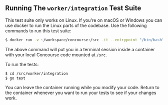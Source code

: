 ## Running The `worker/integration` Test Suite

This test suite only works on Linux. If you're on macOS or Windows you can use
docker to run the Linux parts of the codebase. Use the following commands to
run this test suite:

```bash
$ docker run -v ~/workspace/concourse:/src -it --entrypoint "/bin/bash" golang
```

The above command will put you in a terminal session inside a container with
your local Concourse code mounted at `/src`.

To run the tests:

```bash
$ cd /src/worker/integration
$ go test
```

You can leave the container running while you modify your code. Return to the
container whenever you want to run your tests to see if your changes work.
